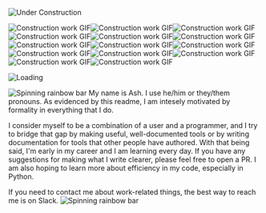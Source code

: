 ![Under Construction](http://textfiles.com/underconstruction/mamagnolia_acresunderconstruction.gif)

![Construction work GIF](http://textfiles.com/underconstruction/MoMotorCity8021construct.gif)![Construction work GIF](http://textfiles.com/underconstruction/MoMotorCity8021construct.gif)![Construction work GIF](http://textfiles.com/underconstruction/MoMotorCity8021construct.gif)![Construction work GIF](http://textfiles.com/underconstruction/MoMotorCity8021construct.gif)![Construction work GIF](http://textfiles.com/underconstruction/MoMotorCity8021construct.gif)![Construction work GIF](http://textfiles.com/underconstruction/MoMotorCity8021construct.gif)![Construction work GIF](http://textfiles.com/underconstruction/MoMotorCity8021construct.gif)![Construction work GIF](http://textfiles.com/underconstruction/MoMotorCity8021construct.gif)![Construction work GIF](http://textfiles.com/underconstruction/MoMotorCity8021construct.gif)![Construction work GIF](http://textfiles.com/underconstruction/MoMotorCity8021construct.gif)![Construction work GIF](http://textfiles.com/underconstruction/MoMotorCity8021construct.gif)![Construction work GIF](http://textfiles.com/underconstruction/MoMotorCity8021construct.gif)![Construction work GIF](http://textfiles.com/underconstruction/MoMotorCity8021construct.gif)![Construction work GIF](http://textfiles.com/underconstruction/MoMotorCity8021construct.gif)

![Loading](https://gifcities.org/assets/loading1.gif)

![Spinning rainbow bar](https://web.archive.org/web/20090829043216/http://www.geocities.com/roqofages/BarFlashingRainbow.gif) 
My name is Ash. I use he/him or they/them pronouns. As evidenced by this readme, I am intesely motivated by formality in everything that I do.

I consider myself to be a combination of a user and a programmer, and I try to bridge that gap by making useful, well-documented tools or by writing documentation for tools that other people have authored. With that being said, I'm early in my career and I am learning every day. If you have any suggestions for making what I write clearer, please feel free to open a PR. I am also hoping to learn more about efficiency in my code, especially in Python.

If you need to contact me about work-related things, the best way to reach me is on Slack.
![Spinning rainbow bar](https://web.archive.org/web/20090829043216/http://www.geocities.com/roqofages/BarFlashingRainbow.gif)




<!--
**aofarrel/aofarrel** is a ✨ _special_ ✨ repository because its `README.md` (this file) appears on your GitHub profile.

Here are some ideas to get you started:

- 🔭 I’m currently working on ...
- 🌱 I’m currently learning ...
- 👯 I’m looking to collaborate on ...
- 🤔 I’m looking for help with ...
- 💬 Ask me about ...
- 📫 How to reach me: ...
- 😄 Pronouns: ...
- ⚡ Fun fact: ...
-->
